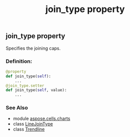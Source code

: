 ﻿---
title: join_type property
second_title: Aspose.Cells for Python via .NET API References
description: 
type: docs
weight: 250
url: /aspose.cells.charts/trendline/join_type/
is_root: false
---

## join_type property


Specifies the joining caps.
### Definition:
```python
@property
def join_type(self):
    ...
@join_type.setter
def join_type(self, value):
    ...
```

### See Also
* module [aspose.cells.charts](../../)
* class [LineJoinType](/cells/python-net/aspose.cells.drawing/linejointype)
* class [Trendline](/cells/python-net/aspose.cells.charts/trendline)
